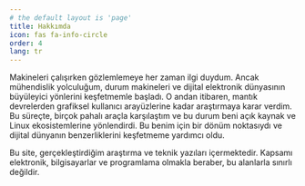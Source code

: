 ```yaml
---
# the default layout is 'page'
title: Hakkımda
icon: fas fa-info-circle
order: 4
lang: tr
---
```

Makineleri çalışırken gözlemlemeye her zaman ilgi duydum. Ancak mühendislik yolculuğum, durum makineleri ve dijital elektronik dünyasının büyüleyici yönlerini keşfetmemle başladı. O andan itibaren, mantık devrelerden grafiksel kullanıcı arayüzlerine kadar araştırmaya karar verdim. Bu süreçte, birçok pahalı araçla karşılaştım ve bu durum beni açık kaynak ve Linux ekosistemlerine yönlendirdi. Bu benim için bir dönüm noktasıydı ve dijital dünyanın benzerliklerini keşfetmeme yardımcı oldu.

Bu site, gerçekleştirdiğim araştırma ve teknik yazıları içermektedir. Kapsamı elektronik, bilgisayarlar ve programlama olmakla beraber, bu alanlarla sınırlı değildir.

